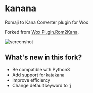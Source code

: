 # kanana
Romaji to Kana Converter plugin for Wox

Forked from [Wox.Plugin.Rom2Kana](https://github.com/steven-kraft/Wox.Plugin.Rom2Kana).

![screenshot](https://user-images.githubusercontent.com/6646473/44136732-6faf01e6-a0a0-11e8-82a3-51f302f0c67e.png)

## What's new in this fork?

- Be compatible with Python3
- Add support for katakana
- Improve efficiency
- Change default keyword to <kbd>j</kbd>
